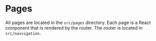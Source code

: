 # Pages

All pages are located in the `src/pages` directory. Each page is a React component that is rendered by the router. The router is located in `src/navvigation`.
